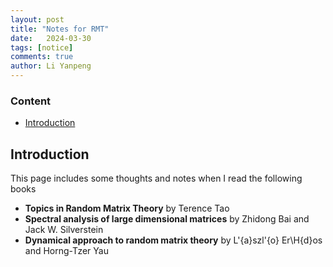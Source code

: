 ```yaml
---
layout: post
title: "Notes for RMT"
date:   2024-03-30
tags: [notice]
comments: true
author: Li Yanpeng
---
```



<!-- more -->

### Content

- [Introduction](#Introduction)

## Introduction
This page includes some thoughts and notes when I read the following books
- **Topics in Random Matrix Theory** by Terence Tao
- **Spectral analysis of large dimensional matrices** by Zhidong Bai and Jack W. Silverstein
- **Dynamical approach to random matrix theory** by L\'{a}szl\'{o} Er\H{d}os and Horng-Tzer Yau
